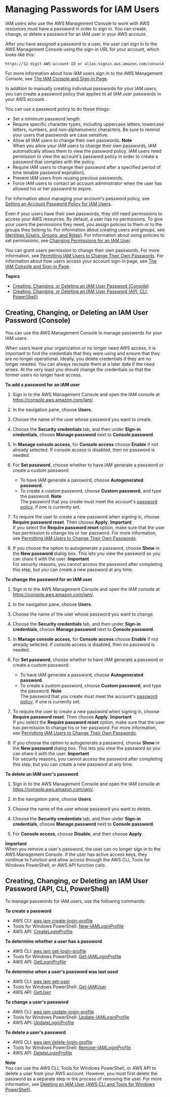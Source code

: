 # Managing Passwords for IAM Users<a name="id_credentials_passwords_admin-change-user"></a>

IAM users who use the AWS Management Console to work with AWS resources must have a password in order to sign in\. You can create, change, or delete a password for an IAM user in your AWS account\. 

After you have assigned a password to a user, the user can sign in to the AWS Management Console using the sign\-in URL for your account, which looks like this: 

```
https://12-digit-AWS-account-ID or alias.signin.aws.amazon.com/console
```

For more information about how IAM users sign in to the AWS Management Console, see [The IAM Console and Sign\-in Page](console.md)\. 

In addition to manually creating individual passwords for your IAM users, you can create a password policy that applies to all IAM user passwords in your AWS account\.

You can use a password policy to do these things:
+ Set a minimum password length\.
+ Require specific character types, including uppercase letters, lowercase letters, numbers, and non\-alphanumeric characters\. Be sure to remind your users that passwords are case sensitive\.
+ Allow all IAM users to change their own passwords\.
**Note**  
When you allow your IAM users to change their own passwords, IAM automatically allows them to view the password policy\. IAM users need permission to view the account's password policy in order to create a password that complies with the policy\.
+ Require IAM users to change their password after a specified period of time \(enable password expiration\)\.
+ Prevent IAM users from reusing previous passwords\.
+ Force IAM users to contact an account administrator when the user has allowed his or her password to expire\.

For information about managing your account's password policy, see [Setting an Account Password Policy for IAM Users](id_credentials_passwords_account-policy.md)\.

Even if your users have their own passwords, they still need permissions to access your AWS resources\. By default, a user has no permissions\. To give your users the permissions they need, you assign policies to them or to the groups they belong to\. For information about creating users and groups, see [Identities \(Users, Groups, and Roles\)](id.md)\. For information about using policies to set permissions, see [Changing Permissions for an IAM User](id_users_change-permissions.md)\. 

You can grant users permission to change their own passwords\. For more information, see [Permitting IAM Users to Change Their Own Passwords](id_credentials_passwords_enable-user-change.md)\. For information about how users access your account sign\-in page, see [The IAM Console and Sign\-in Page](console.md)\. 

**Topics**
+ [Creating, Changing, or Deleting an IAM User Password \(Console\)](#id_credentials_passwords_admin-change-user_console)
+ [Creating, Changing, or Deleting an IAM User Password \(API, CLI, PowerShell\)](#Using_ManagingPasswordsCLIAPI)

## Creating, Changing, or Deleting an IAM User Password \(Console\)<a name="id_credentials_passwords_admin-change-user_console"></a>

You can use the AWS Management Console to manage passwords for your IAM users\.

When users leave your organization or no longer need AWS access, it is important to find the credentials that they were using and ensure that they are no longer operational\. Ideally, you delete credentials if they are no longer needed\. You can always recreate them at a later date if the need arises\. At the very least you should change the credentials so that the former users no longer have access\.

**To add a password for an IAM user**

1. Sign in to the AWS Management Console and open the IAM console at [https://console\.aws\.amazon\.com/iam/](https://console.aws.amazon.com/iam/)\.

1. In the navigation pane, choose **Users**\.

1. Choose the name of the user whose password you want to create\. 

1. Choose the **Security credentials** tab, and then under **Sign\-in credentials**, choose **Manage password** next to **Console password**\.

1. In **Manage console access**, for **Console access** choose **Enable** if not already selected\. If console access is disabled, then no password is needed\.

1. For **Set password**, choose whether to have IAM generate a password or create a custom password: 
   + To have IAM generate a password, choose **Autogenerated password**\.
   + To create a custom password, choose **Custom password**, and type the password\. 
**Note**  
The password that you create must meet the account's [password policy](id_credentials_passwords_account-policy.md), if one is currently set\.

1. To require the user to create a new password when signing in, choose **Require password reset**\. Then choose **Apply**\.
**Important**  
If you select the **Require password reset** option, make sure that the user has permission to change his or her password\. For more information, see [Permitting IAM Users to Change Their Own Passwords](id_credentials_passwords_enable-user-change.md)\.

1. If you choose the option to autogenerate a password, choose **Show** in the **New password** dialog box\. This lets you view the password so you can share it with the user\. 
**Important**  
For security reasons, you cannot access the password after completing this step, but you can create a new password at any time\.

**To change the password for an IAM user**

1. Sign in to the AWS Management Console and open the IAM console at [https://console\.aws\.amazon\.com/iam/](https://console.aws.amazon.com/iam/)\.

1. In the navigation pane, choose **Users**\.

1. Choose the name of the user whose password you want to change\. 

1. Choose the **Security credentials** tab, and then under **Sign\-in credentials**, choose **Manage password** next to **Console password**\.

1. In **Manage console access**, for **Console access** choose **Enable** if not already selected\. If console access is disabled, then no password is needed\.

1. For **Set password**, choose whether to have IAM generate a password or create a custom password: 
   + To have IAM generate a password, choose **Autogenerated password**\.
   + To create a custom password, choose **Custom password**, and type the password\. 
**Note**  
The password that you create must meet the account's [password policy](id_credentials_passwords_account-policy.md), if one is currently set\.

1. To require the user to create a new password when signing in, choose **Require password reset**\. Then choose **Apply**\.
**Important**  
If you select the **Require password reset** option, make sure that the user has permission to change his or her password\. For more information, see [Permitting IAM Users to Change Their Own Passwords](id_credentials_passwords_enable-user-change.md)\.

1. If you choose the option to autogenerate a password, choose **Show** in the **New password** dialog box\. This lets you view the password so you can share it with the user\. 
**Important**  
For security reasons, you cannot access the password after completing this step, but you can create a new password at any time\.

**To delete an IAM user's password**

1. Sign in to the AWS Management Console and open the IAM console at [https://console\.aws\.amazon\.com/iam/](https://console.aws.amazon.com/iam/)\.

1. In the navigation pane, choose **Users**\.

1. Choose the name of the user whose password you want to delete\. 

1. Choose the **Security credentials** tab, and then under **Sign\-in credentials**, choose **Manage password** next to **Console password**\.

1. For **Console access**, choose **Disable**, and then choose **Apply**\.

**Important**  
When you remove a user's password, the user can no longer sign in to the AWS Management Console\. If the user has active access keys, they continue to function and allow access through the AWS CLI, Tools for Windows PowerShell, or AWS API function calls\.

## Creating, Changing, or Deleting an IAM User Password \(API, CLI, PowerShell\)<a name="Using_ManagingPasswordsCLIAPI"></a>

To manage passwords for IAM users, use the following commands:

**To create a password**
+ AWS CLI: [aws iam create\-login\-profile](http://docs.aws.amazon.com/cli/latest/reference/iam/create-login-profile.html)
+ Tools for Windows PowerShell: [New\-IAMLoginProfile](http://docs.aws.amazon.com/powershell/latest/reference/Index.html?page=New-IAMLoginProfile.html&tocid=New-IAMLoginProfile)
+ AWS API: [CreateLoginProfile](http://docs.aws.amazon.com/IAM/latest/APIReference/API_CreateLoginProfile.html)

**To determine whether a user has a password**
+ AWS CLI: [aws iam get\-login\-profile](http://docs.aws.amazon.com/cli/latest/reference/iam/get-login-profile.html)
+ Tools for Windows PowerShell: [Get\-IAMLoginProfile](http://docs.aws.amazon.com/powershell/latest/reference/Index.html?page=Get-IAMLoginProfile.html&tocid=Get-IAMLoginProfile)
+ AWS API: [GetLoginProfile](http://docs.aws.amazon.com/IAM/latest/APIReference/API_GetLoginProfile.html)

**To determine when a user's password was last used**
+ AWS CLI: [aws iam get\-user](http://docs.aws.amazon.com/cli/latest/reference/iam/get-user.html)
+ Tools for Windows PowerShell: [Get\-IAMUser](http://docs.aws.amazon.com/powershell/latest/reference/Index.html?page=Get-IAMUser.html&tocid=Get-IAMUser)
+ AWS API: [GetUser](http://docs.aws.amazon.com/IAM/latest/APIReference/API_GetUser.html)

**To change a user's password**
+ AWS CLI: [aws iam update\-login\-profile](http://docs.aws.amazon.com/cli/latest/reference/iam/update-login-profile.html)
+ Tools for Windows PowerShell: [Update\-IAMLoginProfile](http://docs.aws.amazon.com/powershell/latest/reference/Index.html?page=Update-IAMLoginProfile.html&tocid=Update-IAMLoginProfile)
+ AWS API: [UpdateLoginProfile](http://docs.aws.amazon.com/IAM/latest/APIReference/API_UpdateLoginProfile.html)

**To delete a user's password**
+ AWS CLI: [aws iam delete\-login\-profile](http://docs.aws.amazon.com/cli/latest/reference/iam/delete-login-profile.html)
+ Tools for Windows PowerShell: [Remove\-IAMLoginProfile](http://docs.aws.amazon.com/powershell/latest/reference/Index.html?page=Remove-IAMLoginProfile.html&tocid=Remove-IAMLoginProfile)
+ AWS API: [DeleteLoginProfile](http://docs.aws.amazon.com/IAM/latest/APIReference/API_DeleteLoginProfile.html)

**Note**  
You can use the AWS CLI, Tools for Windows PowerShell, or AWS API to delete a user from your AWS account\. However, you must first delete the password as a separate step in the process of removing the user\. For more information, see [Deleting an IAM User \(AWS CLI and Tools for Windows PowerShell\)](id_users_manage.md#id_users_deleting_cli)\. 